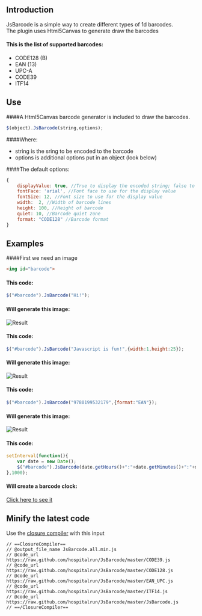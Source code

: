 Introduction
----
JsBarcode is a simple way to create different types of 1d barcodes.  
The plugin uses Html5Canvas to generate draw the barcodes

#### This is the list of supported barcodes:
*  CODE128 (B)
*  EAN (13)
*  UPC-A
*  CODE39
*  ITF14

Use
----
####A Html5Canvas barcode generator is included to draw the barcodes.
````javascript
$(object).JsBarcode(string,options);
````
####Where:
*  string is the sring to be encoded to the barcode
*  options is additional options put in an object (look below)

####The default options:
````javascript
{
	displayValue: true, //True to display the encoded string; false to hide; other values get printed
	fontFace: 'arial', //Font face to use for the display value
	fontSize: 12, //Font size to use for the display value    
	width:	2, //Width of barcode lines
	height:	100, //Height of barcode
	quiet: 10, //Barcode quiet zone
	format:	"CODE128" //Barcode format
}
````


Examples
----

####First we need an image
````html
<img id="barcode">
````

#### This code:
````javascript
$("#barcode").JsBarcode("Hi!");
````

#### Will generate this image:
![Result](http://i.imgur.com/eSKThTK.png)
  
  
  
#### This code:
````javascript
$("#barcode").JsBarcode("Javascript is fun!",{width:1,height:25});
````
#### Will generate this image:
![Result](http://i.imgur.com/sD9Ougw.png)
  
  
  
#### This code:
````javascript
$("#barcode").JsBarcode("9780199532179",{format:"EAN"});
````
#### Will generate this image:
![Result](http://i.imgur.com/ntpr27d.png)
  
  
  
#### This code:
````javascript
setInterval(function(){
	var date = new Date();
	$("#barcode").JsBarcode(date.getHours()+":"+date.getMinutes()+":"+date.getSeconds());
},1000);
````
#### Will create a barcode clock:
[Click here to see it](http://fleo.se/barcode/example/barcodeClock.html)



Minify the latest code
----
Use the [closure compiler](http://closure-compiler.appspot.com/home) with this input
````
// ==ClosureCompiler==
// @output_file_name JsBarcode.all.min.js
// @code_url https://raw.github.com/hospitalrun/JsBarcode/master/CODE39.js
// @code_url https://raw.github.com/hospitalrun/JsBarcode/master/CODE128.js
// @code_url https://raw.github.com/hospitalrun/JsBarcode/master/EAN_UPC.js
// @code_url https://raw.github.com/hospitalrun/JsBarcode/master/ITF14.js
// @code_url https://raw.github.com/hospitalrun/JsBarcode/master/JsBarcode.js
// ==/ClosureCompiler==
````
